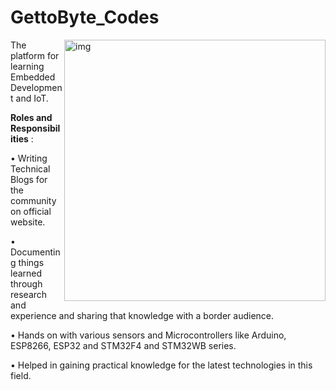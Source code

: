 # GettoByte_Codes

<img width = "418" align="right" alt="img" height="418" src="https://yt3.googleusercontent.com/bEAyHJg7cJCJ-iLIZOljAIQJAZMDFcs-dmQ48ouXoBA4_KDwdV7BeT_-GspKJs58sthTDKXtXQ=s900-c-k-c0x00ffffff-no-rj"/>
<div align="left"> 
  
The platform for learning Embedded Development and IoT.

**Roles and Responsibilities** :
  
• Writing Technical Blogs for the community on official website.
  
• Documenting things learned through research and experience and sharing that knowledge with a border audience.
  
• Hands on with various sensors and Microcontrollers like Arduino, ESP8266, ESP32 and STM32F4 and STM32WB series.
  
• Helped in gaining practical knowledge for the latest technologies in this field.
